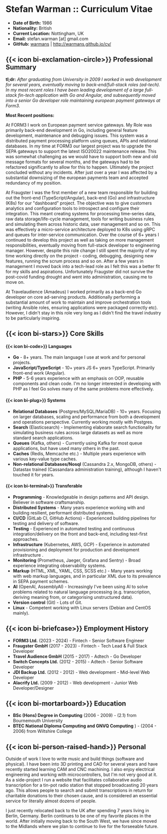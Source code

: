 Stefan Warman :: Curriculum Vitae
=====================================

* **Date of Birth:** 1986
* **Nationality:** British
* **Current Location:** Nottingham, UK
* **Email:** stefan.warman [at] gmail.com
* **GitHub:** [warmans](https://github.com/warmans) | http://warmans.github.io/cv/

## {{< icon bi-exclamation-circle>}} Professional Summary

**tl;dr:** *After graduating from University in 2009 I worked in web development for several years, eventually moving to back-end/full-stack roles (ad-tech). In my most recent roles I 
have been leading development of a large full-stack fin-tech application with Go and Angular, and subsequently moved into a senior Go developer role maintaining european payment gateways at Form3.*

**Most Recent positions:** 

At FORM3 I work on European payment service gateways. My Role was primarily back-end development in Go, including general feature development, maintenance and debugging issues. 
This system was a distributed payment processing platform using queues, APIs and relational databases.
In my time at FORM3 our largest project was to upgrade the SEPA gateways to support the latest ISO20022 maintenance release. This was somewhat challenging
as we would have to support both new and old message formats for several months, and the gateways had to be refactored significantly to allow for this to happen. Ultimately the project concluded without any incidents.
After just over a year I was affected by a substantial downsizing of the european payments team and accepted redundancy of my position.

At Fraugster I was the first member of a new team responsible for building out the front-end (TypeScript/Angular), back-end (Go) and
infrastructure (K8s) for our "dashboard" project. The objective was to give customers analytics and configuration tools to introspect 
and configure their integration.
This meant creating systems for processing time-series data, raw data storage/life-cycle management, tools for writing business rules
and simulating them across historic data, user management and so on. This was effectively a micro-service architecture deployed to K8s using gRPC and queues for 
inter-service communication.
Over the course of 6+ years I continued to develop this project as well as taking on more management responsibilities,
eventually moving from full-stack developer to engineering manager. However, despite this role change
I still spent the majority of my time working directly on the project - coding, debugging, designing new features, running the 
scrum process and so on. After a few years in management I moved back into a tech-lead role as I felt this was a better fit for my skills and aspirations.
Unfortunately Fraugster did not survive the post-covid funding drought and went into administration, causing me to move on.

At Travelaudience (Amadeus) I worked primarily as a back-end Go developer on core ad-serving products. Additionally performing a substantial amount of work to maintain and improve orchestration 
tools (writing Ansible roles, ensuring applications were packaged correctly etc). However, 
I didn't stay in this role very long as I didn't find the travel industry to be particularly inspiring.

## {{< icon bi-stars>}} Core Skills

#### {{< icon bi-code>}} Languages

* **Go** - 8+ years. The main language I use at work and for personal projects.
* **JavaScript/TypeScript** - 10+ years JS 6+ years TypeScript. Primarily front-end work (Angular).
* **PHP** - 5-6 years experience with an emphasis on OOP, reusable components and clean code. I'm no longer interested in developing with PHP as I feel Go solves many of the same problems more effectively.

#### {{< icon bi-plug>}} Systems

* **Relational Databases** (Postgres/MySQL/MariaDB) - 10+ years. Focusing on larger databases, scaling and performance from both a development and operations perspective. Currently working mostly with Postgres.
* **Search** (Elasticsearch) - Implementing elaborate search functionality for simulating business rules across large datasets as well as more standard search applications.
* **Queues** (Kafka, others) - Currently using Kafka for most queue applications, but have used many others in the past.
* **Caches** (Redis, Memcache etc.) - Multiple years experience with various key-value type caches.
* **Non-relational Databases/Nosql** (Cassandra 2.x, MongoDB, others) - Datastax trained (Cassandara administration training), although I haven't touched it for years.

#### {{< icon bi-terminal>}} Transferable

* **Programming** - Knowledgeable in design patterns and API design. Believer in software craftsmanship.
* **Distributed Systems** - Many years experience working with and building resilient, performant distributed systems.
* **CI/CD** (GitLab CI, GitHub Actions) - Experienced building pipelines for testing and delivery of software.
* **Testing** - Experienced in automated testing and continuous integration/delivery on the front and back-end, including test-first approaches.
* **Infrastructure** (Kubernetes, AWS, GCP) - Experience in automated provisioning and deployment for production and development infrastructure .
* **Monitoring** (Prometheus, Jaeger, Grafana and Sentry) - Broad experience integrating observability systems.
* **Markup** (HTML, XML, YAML, CSS, SCSS etc.) - Many years working with web markup languages, and in particular XML due to its prevalence in SEPA payment schemes.
* **AI** (OpenAI, AssemblyAI) - Increasingly I've been using AI to solve problems related to natural language processing (e.g. transcription, deriving meaning from, or categorising unstructured data).
* **Version control** (Git) - Lots of Git.
* **Linux** - Competent working with Linux servers (Debian and CentOS mainly).

## {{< icon bi-briefcase>}} Employment History

* **FORM3 Ltd.** (2023 - 2024) - Fintech - Senior Software Engineer
* **Fraugster GmbH** (2017 - 2023) - Fintech - Tech Lead & Full Stack Developer
* **Travel Audience GmbH** (2015 - 2017) - Adtech - Go Developer 
* **Switch Concepts Ltd.** (2012 - 2015) - Adtech - Senior Software Developer
* **JDI Backup Ltd.** (2012 - 2012) - Web development - Mid-level Web Developer
* **Alacrify Ltd.** (2009 - 2012)  - Web development - Junior Web Developer/Designer

## {{< icon bi-mortarboard>}} Education

* **BSc (Hons) Degree in Computing** (2006 - 2009) - (2.1) from Bournemouth University
* **BTEC National Diploma Computing and GNVQ Computing** ) - (2004 - 2006) from Wiltshire College

## {{< icon bi-person-raised-hand>}} Personal

Outside of work I love to write music and build things (software and physical). I have been into 3D printing and CAD for several years
and have recently started learning CAM and CNC machining. I also enjoy electrical engineering and working with microcontrollers, but I'm not very good at it. 
As a side-project I run a website that facilitates collaborative audio transcription for a tin-pot radio station that
stopped broadcasting 20 years ago. This allows people to search and submit transcriptions in return for charitable donations
to their chosen cause, and is considered an essential service for literally almost dozens of people.

I just recently relocated back to the UK after spending 7 years living in Berlin, Germany. Berlin continues to be
one of my favorite places in the world. After initially moving back to the South West, we have since moved to the
Midlands where we plan to continue to live for the forseeable future.
